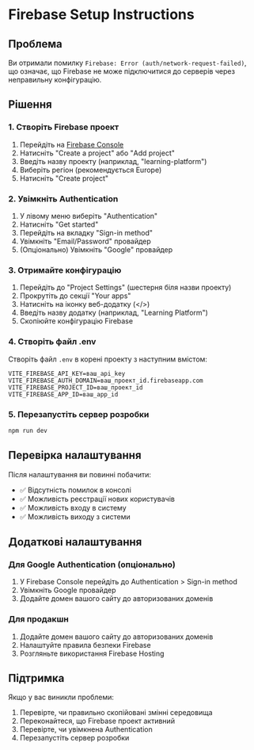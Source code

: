 # Firebase Setup Instructions

## Проблема
Ви отримали помилку `Firebase: Error (auth/network-request-failed)`, що означає, що Firebase не може підключитися до серверів через неправильну конфігурацію.

## Рішення

### 1. Створіть Firebase проект
1. Перейдіть на [Firebase Console](https://console.firebase.google.com/)
2. Натисніть "Create a project" або "Add project"
3. Введіть назву проекту (наприклад, "learning-platform")
4. Виберіть регіон (рекомендується Europe)
5. Натисніть "Create project"

### 2. Увімкніть Authentication
1. У лівому меню виберіть "Authentication"
2. Натисніть "Get started"
3. Перейдіть на вкладку "Sign-in method"
4. Увімкніть "Email/Password" провайдер
5. (Опціонально) Увімкніть "Google" провайдер

### 3. Отримайте конфігурацію
1. Перейдіть до "Project Settings" (шестерня біля назви проекту)
2. Прокрутіть до секції "Your apps"
3. Натисніть на іконку веб-додатку (</>)
4. Введіть назву додатку (наприклад, "Learning Platform")
5. Скопіюйте конфігурацію Firebase

### 4. Створіть файл .env
Створіть файл `.env` в корені проекту з наступним вмістом:

```env
VITE_FIREBASE_API_KEY=ваш_api_key
VITE_FIREBASE_AUTH_DOMAIN=ваш_проект_id.firebaseapp.com
VITE_FIREBASE_PROJECT_ID=ваш_проект_id
VITE_FIREBASE_APP_ID=ваш_app_id
```

### 5. Перезапустіть сервер розробки
```bash
npm run dev
```

## Перевірка налаштування

Після налаштування ви повинні побачити:
- ✅ Відсутність помилок в консолі
- ✅ Можливість реєстрації нових користувачів
- ✅ Можливість входу в систему
- ✅ Можливість виходу з системи

## Додаткові налаштування

### Для Google Authentication (опціонально)
1. У Firebase Console перейдіть до Authentication > Sign-in method
2. Увімкніть Google провайдер
3. Додайте домен вашого сайту до авторизованих доменів

### Для продакшн
1. Додайте домен вашого сайту до авторизованих доменів
2. Налаштуйте правила безпеки Firebase
3. Розгляньте використання Firebase Hosting

## Підтримка
Якщо у вас виникли проблеми:
1. Перевірте, чи правильно скопійовані змінні середовища
2. Переконайтеся, що Firebase проект активний
3. Перевірте, чи увімкнена Authentication
4. Перезапустіть сервер розробки
